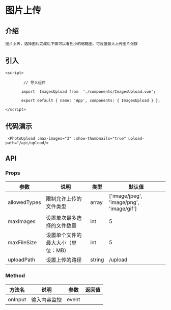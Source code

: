 # 图片上传

## 介绍
```
图片上传，选择图片完成后下面可以看到小的缩略图。可设置最大上传图片张数
```

## 引入
```
<script> 

        // 导入组件

       import  ImagesUpload from  './components/ImagesUpload.vue';

       export default { name: 'App', components: { ImagesUpload } };

</script> 
```
## 代码演示
```
 <PhotoUpload :max-images="3" :show-thumbnails="true" upload-path="/api/upload/>
```
## API 
### Props
| 参数	| 说明	| 类型	| 默认值 | 
| --- | --- | --- | --- |
| allowedTypes | 限制允许上传的文件类型 | array | ['image/jpeg', 'image/png', 'image/gif'] |
| maxImages |设置单次最多选择的文件数量 | int | 5 |    
| maxFileSize | 设置单个文件的最大大小（单位：MB） | int | 5 |   
| uploadPath | 设置上传的路径 | string | /upload |   
### Method
| 方法名	| 说明	| 参数	| 返回值 | 
| --- | --- | --- | --- |
| onInput | 输入内容监控 | event |  |